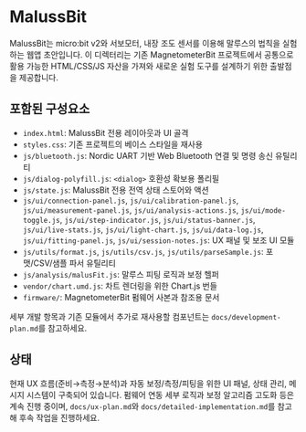 # MalussBit

MalussBit는 micro:bit v2와 서보모터, 내장 조도 센서를 이용해 말루스의 법칙을 실험하는 웹앱 초안입니다. 이 디렉터리는 기존 MagnetometerBit 프로젝트에서 공통으로 활용 가능한 HTML/CSS/JS 자산을 가져와 새로운 실험 도구를 설계하기 위한 출발점을 제공합니다.

## 포함된 구성요소

- `index.html`: MalussBit 전용 레이아웃과 UI 골격
- `styles.css`: 기존 프로젝트의 베이스 스타일을 재사용
- `js/bluetooth.js`: Nordic UART 기반 Web Bluetooth 연결 및 명령 송신 유틸리티
- `js/dialog-polyfill.js`: `<dialog>` 호환성 확보용 폴리필
- `js/state.js`: MalussBit 전용 전역 상태 스토어와 액션
- `js/ui/connection-panel.js`, `js/ui/calibration-panel.js`, `js/ui/measurement-panel.js`, `js/ui/analysis-actions.js`, `js/ui/mode-toggle.js`, `js/ui/step-indicator.js`, `js/ui/status-banner.js`, `js/ui/live-stats.js`, `js/ui/light-chart.js`, `js/ui/data-log.js`, `js/ui/fitting-panel.js`, `js/ui/session-notes.js`: UX 패널 및 보조 UI 모듈
- `js/utils/format.js`, `js/utils/csv.js`, `js/utils/parseSample.js`: 포맷/CSV/샘플 파서 유틸리티
- `js/analysis/malusFit.js`: 말루스 피팅 로직과 보정 헬퍼
- `vendor/chart.umd.js`: 차트 렌더링을 위한 Chart.js 번들
- `firmware/`: MagnetometerBit 펌웨어 사본과 참조용 문서

세부 개발 항목과 기존 모듈에서 추가로 재사용할 컴포넌트는 `docs/development-plan.md`를 참고하세요.

## 상태

현재 UX 흐름(준비→측정→분석)과 자동 보정/측정/피팅을 위한 UI 패널, 상태 관리, 메시지 시스템이 구축되어 있습니다. 펌웨어 연동 세부 로직과 보정 알고리즘 고도화 등은 계속 진행 중이며, `docs/ux-plan.md`와 `docs/detailed-implementation.md`를 참고해 후속 작업을 진행하세요.
